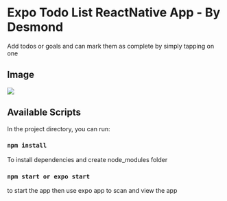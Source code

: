 # Expo Todo List ReactNative App - By Desmond

Add todos or goals and can mark them as complete by simply tapping on one

## Image

![](assets/1.png)

## Available Scripts

In the project directory, you can run:

### `npm install`

To install dependencies and create node_modules folder

### `npm start or expo start`

to start the app
then use expo app to scan and view the app
